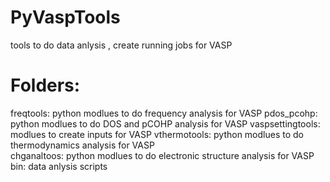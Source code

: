 # PyVaspTools
tools to do data anlysis , create running jobs for VASP

# Folders:
freqtools: python modlues to do frequency analysis for VASP
pdos_pcohp: python modlues to do DOS and pCOHP analysis for VASP
vaspsettingtools: modlues to create inputs for VASP
vthermotools: python modlues to do thermodynamics analysis for VASP  
chganaltoos: python modlues to do electronic structure analysis for VASP 
bin: data anlysis scripts  
